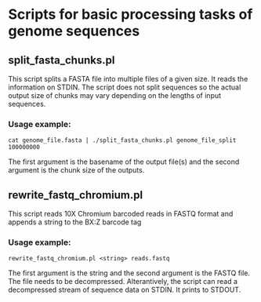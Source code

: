 # Scripts for basic processing tasks of genome sequences

## split_fasta_chunks.pl

This script splits a FASTA file into multiple files of a given size. It reads the information on STDIN. The script does not split sequences so the actual output size of chunks may vary depending on the lengths of input sequences.

### Usage example:

    cat genome_file.fasta | ./split_fasta_chunks.pl genome_file_split 100000000

The first argument is the basename of the output file(s) and the second argument is the chunk size of the outputs.

## rewrite_fastq_chromium.pl

This script reads 10X Chromium barcoded reads in FASTQ format and appends a string to the BX:Z barcode tag

### Usage example:

    rewrite_fastq_chromium.pl <string> reads.fastq

The first argument is the string and the second argument is the FASTQ file. The file needs to be decompressed. Alterantively, the script can read a decompressed stream of sequence data on STDIN. It prints to STDOUT.
